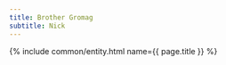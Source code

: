 ```yaml
---
title: Brother Gromag
subtitle: Nick
---
```


{% include common/entity.html name={{ page.title }} %}
